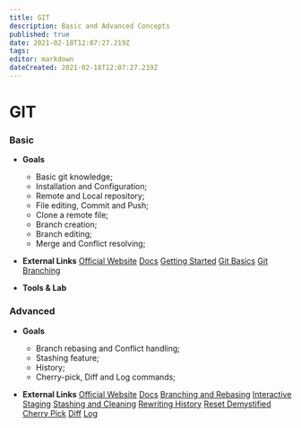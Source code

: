 ```yaml
---
title: GIT
description: Basic and Advanced Concepts
published: true
date: 2021-02-18T12:07:27.219Z
tags: 
editor: markdown
dateCreated: 2021-02-18T12:07:27.219Z
---
```


# GIT

### Basic
- **Goals**
	- Basic git knowledge;
	- Installation and Configuration;
	- Remote and Local repository;
	- File editing, Commit and Push;
	- Clone a remote file;
	- Branch creation;
	- Branch editing;
	- Merge and Conflict resolving;
  
- **External Links**
[Official Website](https://git-scm.com/)
[Docs](https://git-scm.com/book/en/v2)
[Getting Started](https://git-scm.com/book/en/v2/Getting-Started-About-Version-Control)
[Git Basics](https://git-scm.com/book/en/v2/Git-Basics-Getting-a-Git-Repository)
[Git Branching](https://git-scm.com/book/en/v2/Git-Branching-Branches-in-a-Nutshell)

- **Tools & Lab**

### Advanced
- **Goals**
	- Branch rebasing and Conflict handling;
	- Stashing feature;
	- History;
	- Cherry-pick, Diff and Log commands;
  
- **External Links**
[Official Website](https://git-scm.com/)
[Docs](https://git-scm.com/book/en/v2)
[Branching and Rebasing](https://git-scm.com/book/en/v2/Git-Branching-Rebasing)
[Interactive Staging](https://git-scm.com/book/en/v2/Git-Tools-Interactive-Staging)
[Stashing and Cleaning](https://git-scm.com/book/en/v2/Git-Tools-Stashing-and-Cleaning)
[Rewriting History](https://git-scm.com/book/en/v2/Git-Tools-Rewriting-History)
[Reset Demystified](https://git-scm.com/book/en/v2/Git-Tools-Reset-Demystified)
[Cherry Pick](https://git-scm.com/docs/git-cherry-pick)
[Diff](https://git-scm.com/docs/git-diff)
[Log](https://git-scm.com/docs/git-log)